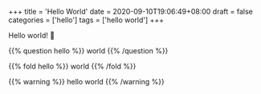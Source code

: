 +++
title = 'Hello World'
date = 2020-09-10T19:06:49+08:00
draft = false
categories = ['hello']
tags = ['hello world']
+++

Hello world! :tada:

<!--more-->

{{% question hello %}}
world
{{% /question %}}

{{% fold hello %}}
world
{{% /fold %}}

{{% warning %}}
hello world
{{% /warning %}}
